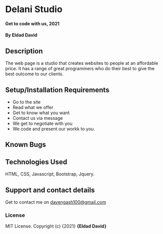 # Delani Studio
#### Get to code with us, 2021
#### By **Eldad David**
## Description
The web page is a studio that creates websites to people at an affordable price. 
It has a range of great programmers who do their best to give the best outcome to our clients.
## Setup/Installation Requirements
* Go to the site
* Read what we offer
* Get to know what you want
* Contact us via message
* We get to negotiate with you
* We code and present our workk to you.

## Known Bugs

## Technologies Used
HTML,
CSS,
Javascript,
Bootstrap,
Jquery.
## Support and contact details
Get to contact me on davengash100@gmail.com
### License
MIT License.
Copyright (c) {2021} **{Eldad David}**